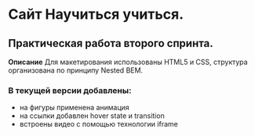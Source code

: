#  Сайт Научиться учиться.

## Практическая работа второго спринта.

**Описание**
Для макетирования использованы HTML5 и CSS, структура организована по принципу Nested BEM.
### В текущей версии добавлены:
- на фигуры применена анимация
- на ссылки добавлен hover state и transition
- встроены видео с помощью технологии iframe
